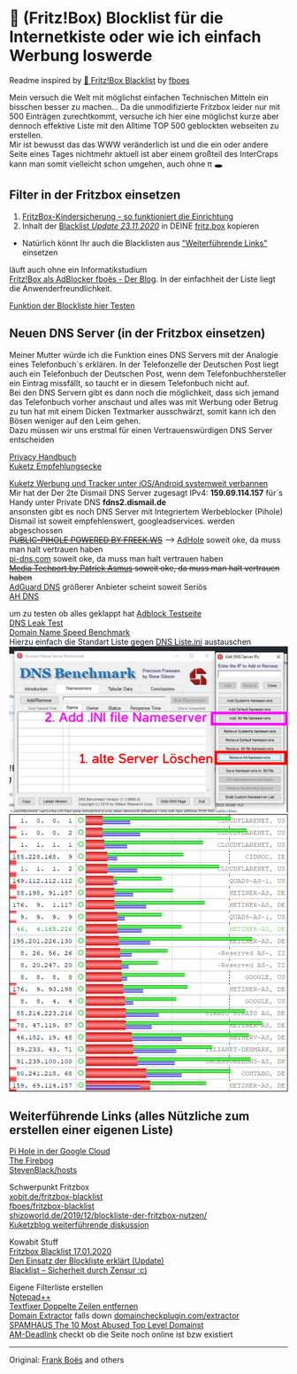 :do_not_litter: (Fritz!Box)  Blocklist für die Internetkiste oder wie ich einfach Werbung loswerde
===================================
Readme inspired by [🚯 Fritz!Box Blacklist](https://github.com/fboes/fritzbox-blacklist) by [fboes](https://github.com/fboes)

Mein versuch die Welt mit möglichst einfachen Technischen Mitteln ein bisschen besser zu machen...
Da die unmodifizierte Fritzbox leider nur mit 500 Einträgen zurechtkommt, versuche ich hier eine möglichst kurze aber dennoch effektive Liste mit den Alltime TOP 500 geblockten webseiten zu erstellen.  
Mir ist bewusst das das WWW veränderlich ist und die ein oder andere Seite eines Tages nichtmehr aktuell ist aber einem großteil des InterCraps kann man somit vielleicht schon umgehen, auch ohne π **🕳**

Filter in der Fritzbox einsetzen
------------

1. [FritzBox-Kindersicherung - so funktioniert die Einrichtung](https://www.heise.de/tipps-tricks/FritzBox-Kindersicherung-so-funktioniert-die-Einrichtung-4048867.html)  
2. Inhalt der [Blacklist *Update 23.11.2020*](https://github.com/grapefruit89/FritzBoxBlacklist/blob/master/Fritz%20500%202020-11-23.txt) in DEINE  [fritz.box](http://www.fritz.box/) kopieren  
* Natürlich könnt Ihr auch die Blacklisten aus ["Weiterführende Links"](https://github.com/grapefruit89/FritzBoxBlacklist/blob/master/README.md#weiterf%C3%BChrende-links-alles-n%C3%BCtzliche-zum-erstellen-einer-eigenen-liste) einsetzen 


läuft auch ohne ein Informatikstudium  
[Fritz!Box als AdBlocker fboës - Der Blog](http://service.avm.de/help/de/FRITZ-Box-Fon-WLAN-7490/014/hilfe_internet_filter_blacklist). In der einfachheit der Liste liegt die Anwenderfreundlichkeit.  


[Funktion der Blockliste hier Testen](https://ads-blocker.com/testing/)


Neuen DNS Server (in der Fritzbox einsetzen)
-----------
Meiner Mutter würde ich die Funktion eines DNS Servers mit der Analogie eines Telefonbuch´s erklären.
In der Telefonzelle der Deutschen Post liegt auch ein Telefonbuch der Deutschen Post, wenn dem Telefonbuchhersteller ein Eintrag missfällt, so taucht er in diesem Telefonbuch nicht auf.  
Bei den DNS Servern gibt es dann noch die möglichkeit, dass sich jemand das Telefonbuch vorher anschaut und alles was mit Werbung oder Betrug zu tun hat mit einem Dicken Textmarker ausschwärzt, somit kann ich den Bösen weniger auf den Leim gehen.  
Dazu müssen wir uns erstmal für einen Vertrauenswürdigen DNS Server entscheiden  

[Privacy Handbuch](https://www.privacy-handbuch.de/handbuch_93d.htm)  
[Kuketz Empfehlungsecke](https://www.kuketz-blog.de/empfehlungsecke/#dns)  

[Kuketz Werbung und Tracker unter iOS/Android systemweit verbannen](https://www.kuketz-blog.de/fuer-anfaenger-bequeme-werbung-und-tracker-unter-ios-android-systemweit-verbannen/)  
Mir hat der Der 2te Dismail DNS Server zugesagt IPv4: **159.69.114.157** für´s Handy unter Private DNS **fdns2.dismail.de**  
ansonsten gibt es noch DNS Server mit Integriertem Werbeblocker (Pihole)  Dismail ist soweit empfehlenswert, googleadservices. werden abgeschossen  
~~[PUBLIC-PIHOLE POWERED BY FREEK.WS](https://public-pihole.com/)~~   --> [AdHole](https://adhole.org/) soweit oke, da muss man halt vertrauen haben  
[pi-dns.com](https://pi-dns.com/)  soweit oke, da muss man halt vertrauen haben  
~~[Media Techport by Patrick Asmus](https://www.media-techport.de/free-dns-server/)   soweit oke, da muss man halt vertrauen haben~~  
[AdGuard DNS](https://adguard.com/de/adguard-dns/overview.html)  größerer Anbieter scheint soweit Seriös  
[AH DNS](https://ahadns.com/)


um zu testen ob alles geklappt hat
[Adblock Testseite](https://blockads.fivefilters.org/?pihole)  
[DNS Leak Test](https://www.dnsleaktest.com/)  
[Domain Name Speed Benchmark](https://www.grc.com/dns/benchmark.htm)  
Hierzu einfach die Standart Liste gegen [DNS Liste.ini](https://github.com/grapefruit89/FritzBoxBlacklist/blob/master/DNS%20Liste.ini) austauschen  
![Einstellungen in DNS Benchmark](https://github.com/grapefruit89/FritzBoxBlacklist/blob/master/rect875.jpg)  
  ![sieht das ganze dann so aus](https://github.com/grapefruit89/FritzBoxBlacklist/blob/master/servertest.png)

Weiterführende Links (alles Nützliche zum erstellen einer eigenen Liste)
------------
[Pi Hole in der Google Cloud](https://github.com/rajannpatel/Pi-Hole-PiVPN-on-Google-Compute-Engine-Free-Tier-with-Full-Tunnel-and-Split-Tunnel-OpenVPN-Configs)  
[The Firebog](https://firebog.net/)  
[StevenBlack/hosts](https://github.com/StevenBlack/hosts)  

Schwerpunkt Fritzbox  
[xobit.de/fritzbox-blacklist](https://www.xobit.de/fritzbox-blacklist)  
[fboes/fritzbox-blacklist](https://github.com/fboes/fritzbox-blacklist)  
[shizoworld.de/2019/12/blockliste-der-fritzbox-nutzen/](https://shizoworld.de/2019/12/blockliste-der-fritzbox-nutzen/)  
[Kuketzblog weiterführende diskussion](https://forum.kuketz-blog.de/viewtopic.php?t=5147)  
  
Kowabit Stuff  
[Fritzbox Blacklist 17.01.2020](https://kowabit.de/fritzbox-blacklist-17-01-2020/)  
[Den Einsatz der Blockliste erklärt (Update)](https://kowabit.de/den-einsatz-der-blockliste-erklaert/)  
[Blacklist – Sicherheit durch Zensur :c)](https://kowabit.de/blcklst/)    
  
  Eigene Filterliste erstellen  
  [Notepad++](https://notepad-plus-plus.org/)  
  [Textfixer Doppelte Zeilen entfernen](https://www.textfixer.de/tools/doppelte-zeilen-entfernen.php)  
  [Domain Extractor](https://de.rakko.tools/tools/62/) falls down [domaincheckplugin.com/extractor](http://domaincheckplugin.com/extractor)  
  [SPAMHAUS The 10 Most Abused Top Level Domainst](https://www.spamhaus.org/statistics/tlds/)  
  [AM-Deadlink](https://www.aignes.com/deadlink.htm)  checkt ob die Seite noch online ist bzw existiert  

-----------
Original: [Frank Boës](http://3960.org) and others

